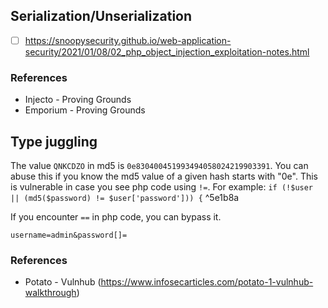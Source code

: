 ## Serialization/Unserialization
- [ ] https://snoopysecurity.github.io/web-application-security/2021/01/08/02_php_object_injection_exploitation-notes.html
### References
- Injecto - Proving Grounds
- Emporium - Proving Grounds

## Type juggling
The value `QNKCDZO` in md5 is `0e830400451993494058024219903391`. You can abuse this if you know the md5 value of a given hash starts with "0e". This is vulnerable in case you see php code using `!=`. For example: `if (!$user || (md5($password) != $user['password'])) {` ^5e1b8a

If you encounter `==` in php code, you can bypass it.
```
username=admin&password[]=
```
### References
- Potato - Vulnhub (https://www.infosecarticles.com/potato-1-vulnhub-walkthrough)